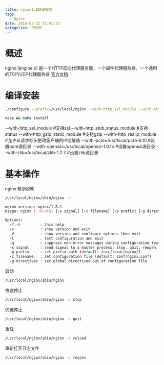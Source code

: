 ```yaml
---
title: nginx1.8编译安装
tags:
  - Nginx
date: 2016-03-22 15:01:33
categories: 中间件
---
```

# 概述

nginx [engine x] 是一个HTTP反向代理服务器，一个邮件代理服务器，一个通用的TCP/UDP代理服务器
[官方文档](http://nginx.org/en/docs/)

# 编译安装
```bash
./configure --prefix=/usr/local/nginx --with-http_ssl_module --with-http_stub_status_module --with-http_gzip_static_module --with-http_realip_module --with-pcre=/usr/local/pcre-8.10 --with-openssl=/usr/local/openssl-1.0.1p --with-zlib=/usr/local/zlib-1.2.7

make && make install
```
--with-http_ssl_module #支持ssl
--with-http_stub_status_module #支持status
--with-http_gzip_static_module #支持gzip
--with-http_realip_module #允许从请求标头更改客户端的IP地址值
--with-pcre=/usr/local/pcre-8.10 #设置pcre源目录
--with-openssl=/usr/local/openssl-1.0.1p #设置openssl源目录
--with-zlib=/usr/local/zlib-1.2.7 #设置zlib源目录

<!-- more -->

# 基本操作

nginx 帮助说明
```bash
/usr/local/nginx/sbin/nginx -h

nginx version: nginx/1.8.1
Usage: nginx [-?hvVtq] [-s signal] [-c filename] [-p prefix] [-g directives]

Options:
  -?,-h         : this help
  -v            : show version and exit
  -V            : show version and configure options then exit
  -t            : test configuration and exit
  -q            : suppress non-error messages during configuration testing
  -s signal     : send signal to a master process: stop, quit, reopen, reload
  -p prefix     : set prefix path (default: /usr/local/nginx/)
  -c filename   : set configuration file (default: conf/nginx.conf)
  -g directives : set global directives out of configuration file
```

启动
```bash
/usr/local/nginx/sbin/nginx
```

快速停止
```bash
/usr/local/nginx/sbin/nginx -s stop
```

优雅停止
```bash
/usr/local/nginx/sbin/nginx -s quit
```

重载
```bash
/usr/local/nginx/sbin/nginx -s reload
```

重新打开日志文件
```bash
/usr/local/nginx/sbin/nginx -s reopen
```


